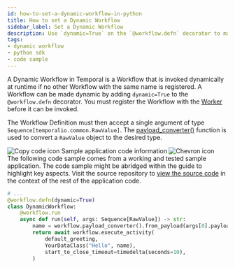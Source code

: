 ```yaml
---
id: how-to-set-a-dynamic-workflow-in-python
title: How to set a Dynamic Workflow
sidebar_label: Set a Dynamic Workflow
description: Use `dynamic=True` on the `@workflow.defn` decorator to make a Workflow dynamic.
tags:
- dynamic workflow
- python sdk
- code sample
---
```


<!-- DO NOT EDIT THIS FILE DIRECTLY.
THIS FILE IS GENERATED from https://github.com/temporalio/documentation/blob/main/sample-apps/python/dynamic_handlers/your_dynamic_workflow_dacx.py. -->

A Dynamic Workflow in Temporal is a Workflow that is invoked dynamically at runtime if no other Workflow with the same name is registered.
A Workflow can be made dynamic by adding `dynamic=True` to the `@workflow.defn` decorator.
You must register the Workflow with the [Worker](https://python.temporal.io/temporalio.worker.html) before it can be invoked.

The Workflow Definition must then accept a single argument of type `Sequence[temporalio.common.RawValue]`.
The [payload_converter()](https://python.temporal.io/temporalio.workflow.html#payload_converter) function is used to convert a `RawValue` object to the desired type.

<div class="copycode-notice-container"><div class="copycode-notice"><img data-style="copycode-icon" src="/icons/copycode.png" alt="Copy code icon" /> Sample application code information <img id="i-id-847476818" data-event="clickable-copycode-info" data-style="chevron-icon" src="/icons/chevron.png" alt="Chevron icon" /></div><div id="copycode-info-id-847476818" class="copycode-info">The following code sample comes from a working and tested sample application. The code sample might be abridged within the guide to highlight key aspects. Visit the source repository to <a href="https://github.com/temporalio/documentation/blob/main/sample-apps/python/dynamic_handlers/your_dynamic_workflow_dacx.py">view the source code</a> in the context of the rest of the application code.</div></div>

```python
# ...
@workflow.defn(dynamic=True)
class DynamicWorkflow:
    @workflow.run
    async def run(self, args: Sequence[RawValue]) -> str:
        name = workflow.payload_converter().from_payload(args[0].payload, str)
        return await workflow.execute_activity(
            default_greeting,
            YourDataClass("Hello", name),
            start_to_close_timeout=timedelta(seconds=10),
        )
```
